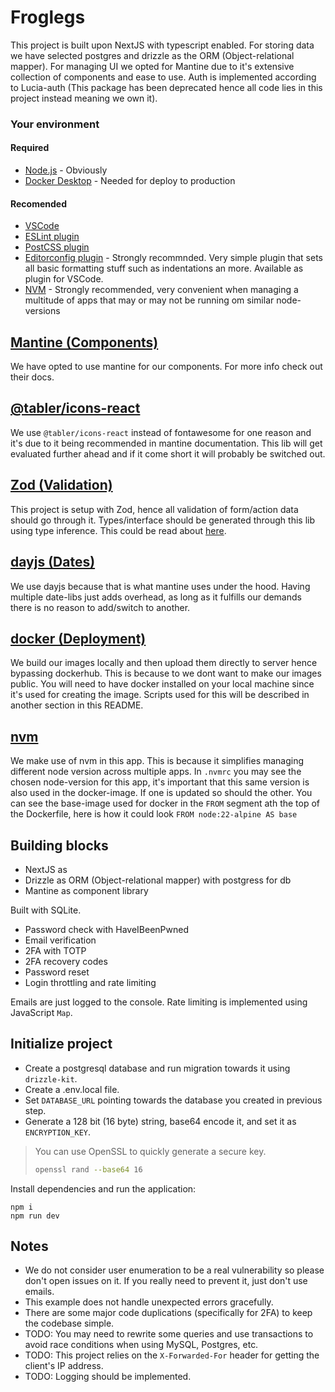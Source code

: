 # Froglegs
This project is built upon NextJS with typescript enabled. For storing data we have selected postgres and drizzle as the ORM (Object-relational mapper). For managing UI we opted for Mantine due to it's extensive collection of components and ease to use. Auth is implemented according to Lucia-auth (This package has been deprecated hence all code lies in this project instead meaning we own it).

### Your environment



#### Required

- [Node.js](https://nodejs.org/en) - Obviously
- [Docker Desktop](https://www.docker.com/) - Needed for deploy to production

#### Recomended

- [VSCode](https://code.visualstudio.com/)
- [ESLint plugin](https://eslint.org/)
- [PostCSS plugin](https://postcss.org/)
- [Editorconfig plugin](https://editorconfig.org/) - Strongly recommnded. Very simple plugin that sets all basic formatting stuff such as indentations an more. Available as plugin for VSCode.
- [NVM](https://github.com/nvm-sh/nvm) - Strongly recommended, very convenient when managing a multitude of apps that may or may not be running om similar node-versions

## [Mantine (Components)](https://ui.mantine.dev/)

We have opted to use mantine for our components. For more info check out their docs.

## [@tabler/icons-react](https://tabler.io/docs/icons/libraries/react)

We use `@tabler/icons-react` instead of fontawesome for one reason and it's due to it being recommended in mantine documentation. This lib will get evaluated further ahead and if it come short it will probably be switched out.

## [Zod (Validation)](https://zod.dev/)

This project is setup with Zod, hence all validation of form/action data should go through it. Types/interface should be generated through this lib using type inference. This could be read about [here](https://zod.dev/?id=type-inference).

## [dayjs (Dates)](https://day.js.org/)

We use dayjs because that is what mantine uses under the hood. Having multiple date-libs just adds overhead, as long as it fulfills our demands there is no reason to add/switch to another.

## [docker (Deployment)](https://www.docker.com/)

We build our images locally and then upload them directly to server hence bypassing dockerhub. This is because to we dont want to make our images public. You will need to have docker installed on your local machine since it's used for creating the image. Scripts used for this will be described in another section in this README.

## [nvm](https://github.com/nvm-sh/nvm)

We make use of nvm in this app. This is because it simplifies managing different node version across multiple apps.
In `.nvmrc` you may see the chosen node-version for this app, it's important that this same version is also used in the docker-image. If one is updated so should the other. You can see the base-image used for docker in the `FROM` segment ath the top of the Dockerfile, here is how it could look `FROM node:22-alpine AS base`


## Building blocks
- NextJS as 
- Drizzle as ORM (Object-relational mapper) with postgress for db
- Mantine as component library


Built with SQLite.

- Password check with HaveIBeenPwned
- Email verification
- 2FA with TOTP
- 2FA recovery codes
- Password reset
- Login throttling and rate limiting

Emails are just logged to the console. Rate limiting is implemented using JavaScript `Map`.

## Initialize project

- Create a postgresql database and run migration towards it using `drizzle-kit`.
- Create a .env.local file.
- Set `DATABASE_URL` pointing towards the database you created in previous step.
- Generate a 128 bit (16 byte) string, base64 encode it, and set it as `ENCRYPTION_KEY`.


> You can use OpenSSL to quickly generate a secure key.
>
> ```bash
> openssl rand --base64 16
> ```

Install dependencies and run the application:

```
npm i
npm run dev
```

## Notes

- We do not consider user enumeration to be a real vulnerability so please don't open issues on it. If you really need to prevent it, just don't use emails.
- This example does not handle unexpected errors gracefully.
- There are some major code duplications (specifically for 2FA) to keep the codebase simple.
- TODO: You may need to rewrite some queries and use transactions to avoid race conditions when using MySQL, Postgres, etc.
- TODO: This project relies on the `X-Forwarded-For` header for getting the client's IP address.
- TODO: Logging should be implemented.
